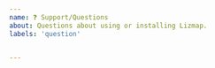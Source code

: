 ```yaml
---
name: ❓ Support/Questions
about: Questions about using or installing Lizmap.
labels: 'question'


---
```


<!-- Before asking your question, please check that the response is not 
in the documentation: https://docs.3liz.com/ -->
